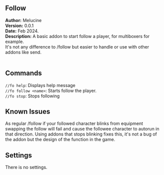 ## Follow
**Author:** Melucine
<br>
**Version:**  0.0.1
<br>
**Date:** Feb 2024.
<br>
**Description:** A basic addon to start follow a player, for multiboxers for example. <br/>
It's not any difference to /follow but easier to handle or use with other addons like send.<br/>
<br>

## Commands ##
`//fo help`: Displays help message
<br>
`//fo follow <name>`: Starts follow the <name> player.
<br>
`//fo stop`: Stops following
<br>

## Known Issues ##
As regular /follow if your followed character blinks from equipment swapping the follow will fail and cause the followee character to autorun in that direction. Using addons that stops blinking fixes this, it's not a bug of the addon but the design of the function in the game.

## Settings ##

There is no settings.
